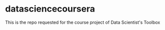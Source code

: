 # datasciencecoursera
This is the repo requested for the course project of Data Scientist's Toolbox
